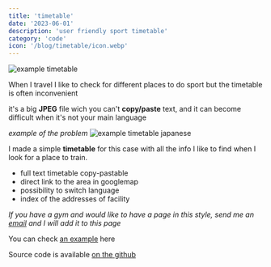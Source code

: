```yaml
---
title: 'timetable'
date: '2023-06-01'
description: 'user friendly sport timetable'
category: 'code'
icon: '/blog/timetable/icon.webp'
---
```


![example timetable](/blog/timetable/example.webp)

When I travel I like to check for different places to do sport but the timetable is often inconvenient

it's a big **JPEG** file wich you can't **copy/paste** text, and it can become difficult when it's not your main language

*example of the problem*
![example timetable japanese](/blog/timetable/example_japanese.webp)

I made a simple **timetable** for this case with all the info I like to find when I look for a place to train.

* full text timetable copy-pastable
* direct link to the area in googlemap
* possibility to switch language
* index of the addresses of facility

*If you have a gym and would like to have a page in this style, send me an [email](mailto:ipreferwater2@gmail.com) and I will add it to this page*

You can check [an example](/timetable/pantheres-lille) here

Source code is available [on the github](https://github.com/IPreferWater/ipreferwater-website/blob/main/pages/planning/%5Bid%5D.tsx)